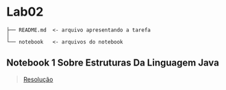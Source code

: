 # Lab02
~~~
├── README.md  <- arquivo apresentando a tarefa
│
└── notebook   <- arquivos do notebook
~~~

## Notebook 1 Sobre Estruturas Da Linguagem Java
> [Resolução](https://github.com/Rai0Catodic0/MC322/blob/main/Lab02/notebook/lab02-java-estruturas-ra177836.ipynb)
